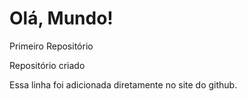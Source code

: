 # Olá, Mundo!
 Primeiro Repositório

 Repositório criado


Essa linha foi adicionada diretamente no site do github.
